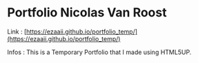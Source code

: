 # Portfolio Nicolas Van Roost

Link : [https://ezaaii.github.io/portfolio_temp/](https://ezaaii.github.io/portfolio_temp/)

Infos : This is a Temporary Portfolio that I made using HTML5UP.
